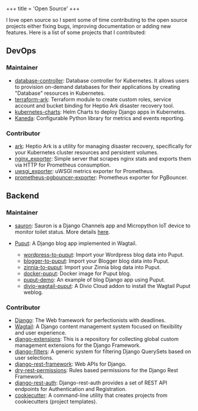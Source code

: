 +++
title = 'Open Source'
+++

I love open source so I spent some of time contributing to the open source projects either fixing bugs, improving documentation or adding new features. Here is a list of some projects that I contributed:

## DevOps

### Maintainer

* [database-controller](https://github.com/kubehippie/database-controller): Database controller for Kubernetes. It allows users to provision on-demand databases for their applications by creating "Database" resources in Kubernetes.
* [terraform-ark](https://github.com/marctc/terraform-ark): Terraform module to create custom roles, service account and bucket binding for Heptio Ark disaster recovery tool.
* [kubernetes-charts](https://github.com/APSL/kubernetes-charts): Helm Charts to deploy Django apps in Kubernetes.
* [Kaneda](https://github.com/APSL/kaneda): Configurable Python library for metrics and events reporting.

### Contributor

* [ark](https://github.com/heptio/ark/pulls?q=is%3Apr+is%3Apr+author%3Amarctc+is%3Aany): Heptio Ark is a utility for managing disaster recovery, specifically for your Kubernetes cluster resources and persistent volumes.
* [nginx_exporter](https://github.com/discordianfish/nginx_exporter/pulls?q=is%3Apr+is%3Apr+author%3Amarctc+is%3Aany): 
Simple server that scrapes nginx stats and exports them via HTTP for Prometheus consumption.
* [uwsgi_exporter](https://github.com/timonwong/uwsgi_exporter/pulls?q=is%3Apr+is%3Apr+author%3Amarctc+is%3Aany): uWSGI metrics exporter for Prometheus.
* [prometheus-pgbouncer-exporter](https://github.com/spreaker/prometheus-pgbouncer-exporter/pulls?utf8=%E2%9C%93&q=is%3Apr+is%3Aissue+is%3Aany+author%3Amarctc+): Prometheus exporter for PgBouncer.

## Backend

### Maintainer
* [sauron](https://github.com/APSL/sauron): Sauron is a Django Channels app and Micropython IoT device to monitor toilet status. More details [here](https://www.apsl.net/blog/2017/02/12/sauron-toilet-free/).
* [Puput](https://github.com/APSL/puput): A Django blog app implemented in Wagtail.
    -   [wordpress-to-puput][]: Import your Wordpress blog data into Puput.
    -   [blogger-to-puput][]: Import your Blogger blog data into Puput.
    -   [zinnia-to-puput][]: Import your Zinnia blog data into Puput.
    -   [docker-puput][]: Docker image for Puput blog.
    -   [puput-demo][]: An example of blog Django app using Puput.
    -   [divio-wagtail-puput][]: A Divio Cloud addon to install the Wagtail Puput weblog.

  [wordpress-to-puput]: https://github.com/APSL/wordpress-to-puput/
  [blogger-to-puput]: https://github.com/APSL/blogger-to-puput/
  [zinnia-to-puput]: https://github.com/APSL/zinnia-to-puput/
  [docker-puput]: https://github.com/APSL/docker-puput/
  [puput-demo]: https://github.com/APSL/puput-demo/
  [divio-wagtail-puput]: https://github.com/divio/divio-wagtail-puput/

### Contributor

* [Django](https://github.com/django/django/pulls?utf8=%E2%9C%93&q=is%3Aissue+is%3Apr+author%3Amarctc+is%3Aany+): The Web framework for perfectionists with deadlines.
* [Wagtail](https://github.com/wagtail/wagtail/pulls?utf8=%E2%9C%93&q=is%3Aissue+is%3Apr+author%3Amarctc+is%3Aany+): A Django content management system focused on flexibility and user experience.
* [django-extensions](https://github.com/django-extensions/django-extensions/pulls?utf8=%E2%9C%93&q=is%3Aissue+is%3Apr+author%3Amarctc+is%3Aany+): This is a repository for collecting global custom management extensions for the Django Framework.
* [django-filters](https://github.com/carltongibson/django-filter/pull/632): A generic system for filtering Django QuerySets based on user selections.
* [django-rest-framework](https://github.com/encode/django-rest-framework/pulls?utf8=%E2%9C%93&q=is%3Aissue+is%3Apr+author%3Amarctc+is%3Aany+): Web APIs for Django.
* [dry-rest-permissions](https://github.com/dbkaplan/dry-rest-permissions/pulls?utf8=%E2%9C%93&q=is%3Aissue+is%3Apr+author%3Amarctc+is%3Aany+): 
Rules based permissions for the Django Rest Framework.
* [django-rest-auth](https://github.com/Tivix/django-rest-auth/pulls?utf8=%E2%9C%93&q=is%3Aissue+is%3Apr+author%3Amarctc+is%3Aany+): Django-rest-auth provides a set of REST API endpoints for Authentication and Registration.
* [cookiecutter](https://github.com/audreyr/cookiecutter/pulls?utf8=%E2%9C%93&q=is%3Aissue+is%3Apr+author%3Amarctc+is%3Aany+): A command-line utility that creates projects from cookiecutters (project templates).